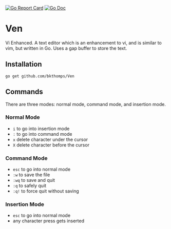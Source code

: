 [![Go Report Card](https://goreportcard.com/badge/github.com/bkthomps/Ven)](https://goreportcard.com/report/github.com/bkthomps/Ven)
[![Go Doc](https://img.shields.io/badge/godoc-reference-blue.svg?style=flat-square)](http://godoc.org/github.com/bkthomps/Ven)

# Ven
Vi Enhanced. A text editor which is an enhancement to vi, and is similar to vim, but written in Go. Uses a gap buffer to store the text.

## Installation
```
go get github.com/bkthomps/Ven
```

## Commands
There are three modes: normal mode, command mode, and insertion mode.

### Normal Mode
* `i` to go into insertion mode
* `:` to go into command mode
* `x` delete character under the cursor
* `X` delete character before the cursor

### Command Mode
* `esc` to go into normal mode
* `:w` to save the file
* `:wq` to save and quit
* `:q` to safely quit
* `:q!` to force quit without saving

### Insertion Mode
* `esc` to go into normal mode
* any character press gets inserted
